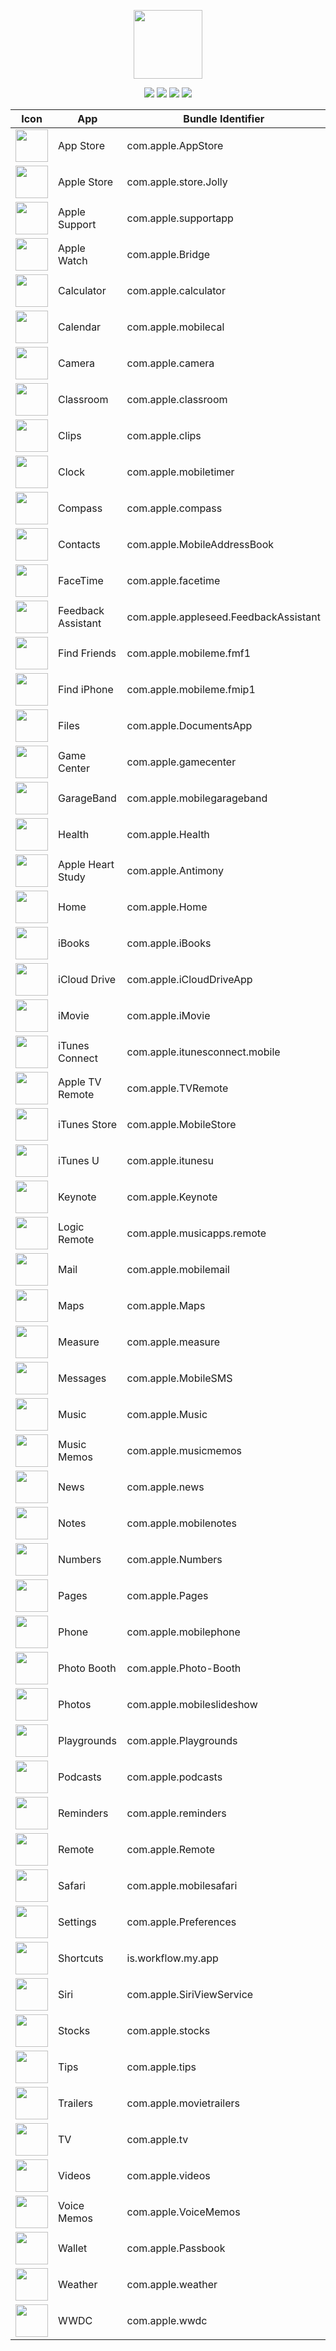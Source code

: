 <p align="center">
  <img src="img/ios-12-96x96_2x.png" width="110"/>
</p>
<p align="center">
  <img src="https://img.shields.io/badge/Operating%20System-iOS-blue.svg"/>
  <img src="https://img.shields.io/badge/Build-12.0-blue.svg"/>
  <img src="https://img.shields.io/badge/-Bundle%20Identifiers-blue.svg"/>
  <img src="https://img.shields.io/github/license/joeblau/apple-bundle-identifiers.svg"/>
</p>

| Icon | App | Bundle Identifier |
| --- | --- | --- |
| <img src="img/icon_app_store_large_2x.png" width="52"/> | App Store |  com.apple.AppStore |
| <img src="img/icon_apple_store_large_2x.png" width="52"/> | Apple Store | com.apple.store.Jolly |
| <img src="img/support-175x175.jpg" width="52"/> | Apple Support | com.apple.supportapp |
| <img src="img/icon_applewatch_large_2x.png" width="52"/> | Apple Watch | com.apple.Bridge |
| <img src="img/icon_calculator_large_2x.png" width="52"/> | Calculator | com.apple.calculator |
| <img src="img/icon_calendar_large_2x.png" width="52"/> | Calendar | com.apple.mobilecal |
| <img src="img/icon_camera_large_2x.png" width="52"/> | Camera | com.apple.camera |
| <img src="img/classroom-175x175.jpg" width="52"/> | Classroom | com.apple.classroom |
| <img src="img/icon_clips_large_2x.png" width="52"/> | Clips | com.apple.clips |
| <img src="img/icon_clock_large_2x.png" width="52"/> | Clock | com.apple.mobiletimer |
| <img src="img/icon_compass_large_2x.png" width="52"/> | Compass | com.apple.compass |
| <img src="img/icon_contacts_large_2x.png" width="52"/> | Contacts | com.apple.MobileAddressBook |
| <img src="img/icon_facetime_large_2x.png" width="52"/> | FaceTime | com.apple.facetime |
| <img src="img/icon_feedback_assistant_large_2x.png" width="52"/> | Feedback Assistant | com.apple.appleseed.FeedbackAssistant |
| <img src="img/icon_find_my_friends_large_2x.png" width="52"/> | Find Friends | com.apple.mobileme.fmf1 |
| <img src="img/icon_find_my_phone_large_2x.png" width="52"/> | Find iPhone | com.apple.mobileme.fmip1 |
| <img src="img/icon_files_large_2x.png" width="52"/> | Files | com.apple.DocumentsApp |
| <img src="img/icon_gamecenter_large_2x.jpg" width="52"/> | Game Center | com.apple.gamecenter |
| <img src="img/icon_garageband_large_2x.png" width="52"/> | GarageBand | com.apple.mobilegarageband |
| <img src="img/icon_health_large_2x.png" width="52"/> | Health | com.apple.Health |
| <img src="img/icon_heart_study_large_2x.jpg" width="52"/> | Apple Heart Study | com.apple.Antimony |
| <img src="img/icon_homekit_large_2x.png" width="52"/> | Home | com.apple.Home |
| <img src="img/icon_ibooks_large_2x.png" width="52"/> | iBooks | com.apple.iBooks |
| <img src="img/icon_icloud_drive_large_2x.png" width="52"/> | iCloud Drive | com.apple.iCloudDriveApp |
| <img src="img/icon_imovie_large_2x.png" width="52"/> | iMovie | com.apple.iMovie |
| <img src="img/icon_itunes_connect_large_2x.jpg" width="52"/> | iTunes Connect | com.apple.itunesconnect.mobile |
| <img src="https://is3-ssl.mzstatic.com/image/thumb/Purple113/v4/51/06/cc/5106ccc0-403d-6df6-3439-d18f8fc6fbb5/source/512x512bb.jpg" width="52"/> | Apple TV Remote | com.apple.TVRemote |
| <img src="img/icon_itunes_store_large_2x.png" width="52"/> | iTunes Store |  com.apple.MobileStore |
| <img src="img/icon_itunesu_large_2x.png" width="52"/> | iTunes U | com.apple.itunesu |
| <img src="img/icon_keynote_large_2x.png" width="52"/> | Keynote | com.apple.Keynote |
| <img src="img/logic-remote-175x175.jpg" width="52"/> | Logic Remote | com.apple.musicapps.remote |
| <img src="img/icon_mail_large_2x.png" width="52"/> | Mail | com.apple.mobilemail |
| <img src="img/icon_maps_large_2x.png" width="52"/> | Maps | com.apple.Maps |
| <img src="img/icon_measure_large_2x.png" width="52"/> | Measure | com.apple.measure |
| <img src="img/icon_messages_large_2x.png" width="52"/> | Messages | com.apple.MobileSMS |
| <img src="img/icon_music_large_2x.png" width="52"/> | Music | com.apple.Music |
| <img src="img/icon_music-memos_large_2x.png" width="52"/> | Music Memos | com.apple.musicmemos |
| <img src="img/icon_news_large_2x.png" width="52"/> | News | com.apple.news |
| <img src="img/icon_notes_large_2x.png" width="52"/> | Notes | com.apple.mobilenotes |
| <img src="img/icon_numbers_large_2x.png" width="52"/> | Numbers | com.apple.Numbers |
| <img src="img/icon_pages_large_2x.png" width="52"/> | Pages | com.apple.Pages |
| <img src="img/icon_phone_large_2x.png" width="52"/> | Phone | com.apple.mobilephone |
| <img src="img/icon_photo-booth_large_2x.jpg" width="52"/> | Photo Booth | com.apple.Photo-Booth |
| <img src="img/icon_photos_large_2x.png" width="52"/> | Photos | com.apple.mobileslideshow |
| <img src="img/icon_swift_large_2x.png" width="52"/> | Playgrounds | com.apple.Playgrounds |
| <img src="img/icon_podcasts_large_2x.png" width="52"/> | Podcasts | com.apple.podcasts |
| <img src="img/icon_reminders_large_2x.png" width="52"/> | Reminders | com.apple.reminders |
| <img src="img/icon_remote_large_2x.png" width="52"/> | Remote | com.apple.Remote |
| <img src="img/icon_safari_large_2x.png" width="52"/> | Safari | com.apple.mobilesafari |
| <img src="img/icon_settings_large_2x.png" width="52"/> | Settings | com.apple.Preferences |
| <img src="img/icon_shortcuts_large_2x.png" width="52"/> | Shortcuts | is.workflow.my.app |
| <img src="img/icon_siri_large_2x.png" width="52"/> | Siri | com.apple.SiriViewService |
| <img src="img/icon_stocks_large_2x.png" width="52"/> | Stocks | com.apple.stocks |
| <img src="img/icon_tips_large_2x.png" width="52"/> | Tips | com.apple.tips |
| <img src="img/icon_trailers_large_2x.png" width="52"/> | Trailers | com.apple.movietrailers |
| <img src="img/icon_tv_large_2x.png" width="52"/> | TV | com.apple.tv |
| <img src="img/icon_videos_large_2x.jpg" width="52"/> | Videos | com.apple.videos |
| <img src="img/icon_voicememo_large_2x.png" width="52"/> | Voice Memos |  com.apple.VoiceMemos |
| <img src="img/icon_wallet_large_2x.png" width="52"/> | Wallet | com.apple.Passbook |
| <img src="img/icon_weather_large_2x.png" width="52"/> | Weather | com.apple.weather |
| <img src="img/icon_wwdc_large_2x.jpg" width="52"/> | WWDC | com.apple.wwdc |



